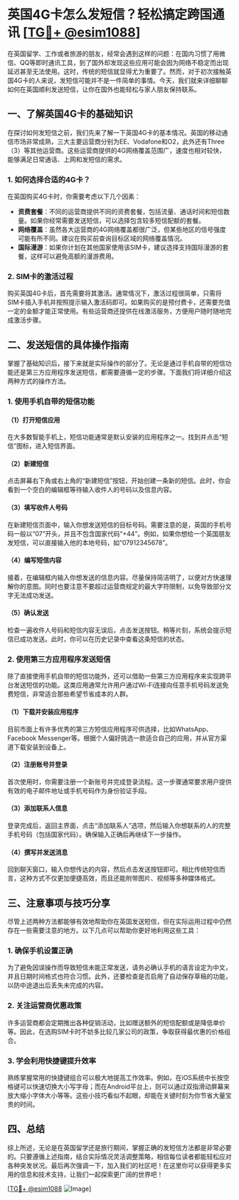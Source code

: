 # 英国4G卡怎么发短信？轻松搞定跨国通讯 [[TG💪+ @esim1088](https://t.me/s/esim1088)]

在英国留学、工作或者旅游的朋友，经常会遇到这样的问题：在国内习惯了用微信、QQ等即时通讯工具，到了国外却发现这些应用可能会因为网络不稳定而出现延迟甚至无法使用。这时，传统的短信就显得尤为重要了。然而，对于初次接触英国4G卡的人来说，发短信可能并不是一件简单的事情。今天，我们就来详细聊聊如何在英国顺利发送短信，让你在国外也能轻松与家人朋友保持联系。

## 一、了解英国4G卡的基础知识

在探讨如何发短信之前，我们先来了解一下英国4G卡的基本情况。英国的移动通信市场非常成熟，三大主要运营商分别为EE、Vodafone和O2，此外还有Three（3）等其他运营商。这些运营商提供的4G网络覆盖范围广，速度也相对较快，能够满足日常通话、上网和发短信的需求。

### 1. 如何选择合适的4G卡？

在英国购买4G卡时，你需要考虑以下几个因素：

- **资费套餐**：不同的运营商提供不同的资费套餐，包括流量、通话时间和短信数量。如果你经常需要发送短信，可以选择包含较多短信配额的套餐。
- **网络覆盖**：虽然各大运营商的4G网络覆盖都很广泛，但某些地区的信号强度可能有所不同。建议在购买前查询目标区域的网络覆盖情况。
- **国际漫游**：如果你计划在其他国家使用该SIM卡，建议选择支持国际漫游的套餐，这样可以避免高额的漫游费用。

### 2. SIM卡的激活过程

购买英国4G卡后，首先需要将其激活。通常情况下，激活过程很简单，只需将SIM卡插入手机并按照提示输入激活码即可。如果购买的是预付费卡，还需要充值一定的金额才能正常使用。有些运营商还提供在线激活服务，方便用户随时随地完成激活步骤。

## 二、发送短信的具体操作指南

掌握了基础知识后，接下来就是实际操作的部分了。无论是通过手机自带的短信功能还是第三方应用程序发送短信，都需要遵循一定的步骤。下面我们将详细介绍这两种方式的操作方法。

### 1. 使用手机自带的短信功能

#### （1）打开短信应用

在大多数智能手机上，短信功能通常是默认安装的应用程序之一。找到并点击“短信”图标，进入短信界面。

#### （2）新建短信

点击屏幕右下角或右上角的“新建短信”按钮，开始创建一条新的短信。此时，你会看到一个空白的编辑框等待输入收件人的号码以及信息内容。

#### （3）填写收件人号码

在新建短信页面中，输入你想发送短信的目标号码。需要注意的是，英国的手机号码一般以“07”开头，并且不包含国家代码“+44”。例如，如果你想给一个英国朋友发短信，可以直接输入他的本地号码，如“07912345678”。

#### （4）编写短信内容

接着，在编辑框内输入你想发送的信息内容。尽量保持简洁明了，以便对方快速理解你的意图。同时也要注意不要超过运营商规定的最大字符限制，以免导致部分文字无法成功发送。

#### （5）确认发送

检查一遍收件人号码和短信内容无误后，点击发送按钮。稍等片刻，系统会提示短信已成功发送。此时，你可以在历史记录中查看这条短信的状态。

### 2. 使用第三方应用程序发送短信

除了直接使用手机自带的短信功能外，还可以借助一些第三方应用程序来实现跨平台发送短信的功能。这类应用通常允许用户通过Wi-Fi连接向任意手机号码发送免费短信，非常适合那些希望节省成本的人群。

#### （1）下载并安装应用程序

目前市面上有许多优秀的第三方短信应用程序可供选择，比如WhatsApp、Facebook Messenger等。根据个人偏好挑选一款适合自己的应用，并从官方渠道下载安装到设备上。

#### （2）注册账号并登录

首次使用时，你需要注册一个新账号并完成登录流程。这一步骤通常要求用户提供有效的电子邮件地址或手机号码作为身份验证手段。

#### （3）添加联系人信息

登录完成后，返回主界面，点击“添加联系人”选项，然后输入你想联系的人的完整手机号码（包括国家代码）。确保输入正确后再继续下一步操作。

#### （4）撰写并发送消息

回到聊天窗口，输入你想传达的内容，然后点击发送按钮即可。相比传统短信而言，这种方式不仅更加便捷高效，而且还能附带图片、视频等多种媒体格式。

## 三、注意事项与技巧分享

尽管上述两种方法都能够有效地帮助你在英国发送短信，但在实际运用过程中仍然存在一些需要注意的地方。以下几点可以帮助你更好地利用这些工具：

### 1. 确保手机设置正确

为了避免因误操作而导致短信未能正常发送，请务必确认手机的语言设定为中文，并且日期时间格式也符合习惯。此外，还要检查是否启用了自动保存草稿的功能，以防中途退出后丢失未完成的内容。

### 2. 关注运营商优惠政策

许多运营商都会定期推出各种促销活动，比如赠送额外的短信配额或是降低单价等。因此，在选购SIM卡时不妨多比较几家公司的政策，争取获得最优惠的价格组合。

### 3. 学会利用快捷键提升效率

熟练掌握常用的快捷键组合可以极大地提高工作效率。例如，在iOS系统中长按空格键可以快速切换大小写字母；而在Android平台上，则可以通过双指滑动屏幕来放大缩小字体大小等等。这些小技巧看似不起眼，却能在关键时刻为你节省大量宝贵的时间。

## 四、总结

综上所述，无论是在英国留学还是旅行期间，掌握正确的发短信方法都是非常必要的。只要遵循上述指南，结合实际情况灵活调整策略，相信每位读者都能轻松应对各种突发状况。最后再次强调一下，加入我们的社区吧！在这里你可以获得更多实用的信息和技术支持，让我们一起探索更广阔的世界吧！

[[TG💪+ @esim1088](https://t.me/s/esim1088) ![Image](https://i.postimg.cc/4NQfJmqS/Snipaste-2025-05-13-00-14-12.png)]